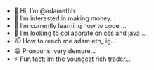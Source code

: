- 👋 Hi, I’m @adamethh
- 👀 I’m interested in making money...
- 🌱 I’m currently learning how to code ...
- 💞️ I’m looking to collaborate on css and java ...
- 📫 How to reach me adam.eth_ ig...
- 😄 Pronouns: very demure...
- ⚡ Fun fact: im the youngest rich trader...

<!---
adamethh/adamethh is a ✨ special ✨ repository because its `README.md` (this file) appears on your GitHub profile.
You can click the Preview link to take a look at your changes.
--->
